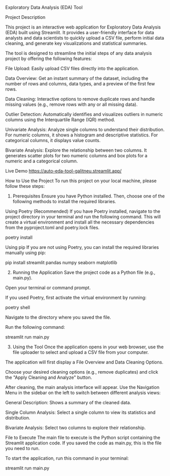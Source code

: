Exploratory Data Analysis (EDA) Tool

Project Description

This project is an interactive web application for Exploratory Data Analysis (EDA) built using Streamlit. It provides a user-friendly interface for data analysts and data scientists to quickly upload a CSV file, perform initial data cleaning, and generate key visualizations and statistical summaries.

The tool is designed to streamline the initial steps of any data analysis project by offering the following features:

File Upload: Easily upload CSV files directly into the application.

Data Overview: Get an instant summary of the dataset, including the number of rows and columns, data types, and a preview of the first few rows.

Data Cleaning: Interactive options to remove duplicate rows and handle missing values (e.g., remove rows with any or all missing data).

Outlier Detection: Automatically identifies and visualizes outliers in numeric columns using the Interquartile Range (IQR) method.

Univariate Analysis: Analyze single columns to understand their distribution. For numeric columns, it shows a histogram and descriptive statistics. For categorical columns, it displays value counts.

Bivariate Analysis: Explore the relationship between two columns. It generates scatter plots for two numeric columns and box plots for a numeric and a categorical column.

Live Demo
https://auto-eda-tool-galitneu.streamlit.app/

How to Use the Project
To run this project on your local machine, please follow these steps:

1. Prerequisites
Ensure you have Python installed. Then, choose one of the following methods to install the required libraries.

Using Poetry (Recommended)
If you have Poetry installed, navigate to the project directory in your terminal and run the following command. This will create a virtual environment and install all the necessary dependencies from the pyproject.toml and poetry.lock files.

poetry install

Using pip
If you are not using Poetry, you can install the required libraries manually using pip:

pip install streamlit pandas numpy seaborn matplotlib

2. Running the Application
Save the project code as a Python file (e.g., main.py).

Open your terminal or command prompt.

If you used Poetry, first activate the virtual environment by running:

poetry shell

Navigate to the directory where you saved the file.

Run the following command:

streamlit run main.py



3. Using the Tool
Once the application opens in your web browser, use the file uploader to select and upload a CSV file from your computer.

The application will first display a File Overview and Data Cleaning Options.

Choose your desired cleaning options (e.g., remove duplicates) and click the "Apply Cleaning and Analyze" button.

After cleaning, the main analysis interface will appear. Use the Navigation Menu in the sidebar on the left to switch between different analysis views:

General Description: Shows a summary of the cleaned data.

Single Column Analysis: Select a single column to view its statistics and distribution.

Bivariate Analysis: Select two columns to explore their relationship.

File to Execute
The main file to execute is the Python script containing the Streamlit application code. If you saved the code as main.py, this is the file you need to run.

To start the application, run this command in your terminal:

streamlit run main.py
